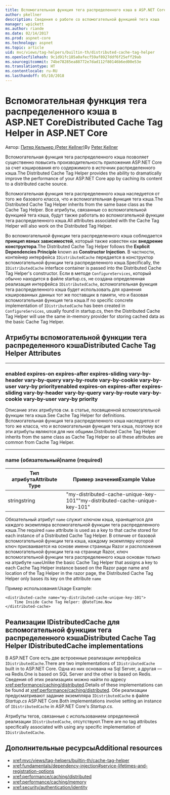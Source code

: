 ```yaml
---
title: Вспомогательная функция тега распределенного кэша в ASP.NET Core
author: pkellner
description: Сведения о работе со вспомогательной функцией тега кэша
manager: wpickett
ms.author: riande
ms.date: 02/14/2017
ms.prod: aspnet-core
ms.technology: aspnet
ms.topic: article
uid: mvc/views/tag-helpers/builtin-th/distributed-cache-tag-helper
ms.openlocfilehash: 9c1d91fc185a0afecf59af8927ddf6f25eff29ab
ms.sourcegitcommit: 74be78285ea88772e7dad112f80146b6ed00e53e
ms.translationtype: HT
ms.contentlocale: ru-RU
ms.lasthandoff: 05/10/2018
---
```

# <a name="distributed-cache-tag-helper-in-aspnet-core"></a><span data-ttu-id="c25e2-103">Вспомогательная функция тега распределенного кэша в ASP.NET Core</span><span class="sxs-lookup"><span data-stu-id="c25e2-103">Distributed Cache Tag Helper in ASP.NET Core</span></span>

<span data-ttu-id="c25e2-104">Автор: [Питер Кельнер (Peter Kellner)](http://peterkellner.net)</span><span class="sxs-lookup"><span data-stu-id="c25e2-104">By [Peter Kellner](http://peterkellner.net)</span></span> 

<span data-ttu-id="c25e2-105">Вспомогательная функция тега распределенного кэша позволяет существенно повысить производительность приложения ASP.NET Core за счет кэширования его содержимого в источник распределенного кэша.</span><span class="sxs-lookup"><span data-stu-id="c25e2-105">The Distributed Cache Tag Helper provides the ability to dramatically improve the performance of your ASP.NET Core app by caching its content to a distributed cache source.</span></span>

<span data-ttu-id="c25e2-106">Вспомогательная функция тега распределенного кэша наследуется от того же базового класса, что и вспомогательная функция тега кэша.</span><span class="sxs-lookup"><span data-stu-id="c25e2-106">The Distributed Cache Tag Helper inherits from the same base class as the Cache Tag Helper.</span></span> <span data-ttu-id="c25e2-107">Все атрибуты, связанные со вспомогательной функцией тега кэша, будут также работать во вспомогательной функции тега распределенного кэша.</span><span class="sxs-lookup"><span data-stu-id="c25e2-107">All attributes associated with the Cache Tag Helper will also work on the Distributed Tag Helper.</span></span>

<span data-ttu-id="c25e2-108">Во вспомогательной функции тега распределенного кэша соблюдается **принцип явных зависимостей**, который также известен как **внедрение конструктора**.</span><span class="sxs-lookup"><span data-stu-id="c25e2-108">The Distributed Cache Tag Helper follows the **Explicit Dependencies Principle** known as **Constructor Injection**.</span></span> <span data-ttu-id="c25e2-109">В частности, контейнер интерфейса `IDistributedCache` передается в конструктор вспомогательной функции тега распределенного кэша.</span><span class="sxs-lookup"><span data-stu-id="c25e2-109">Specifically, the `IDistributedCache` interface container is passed into the Distributed Cache Tag Helper's constructor.</span></span> <span data-ttu-id="c25e2-110">Если в методе `ConfigureServices`, который обычно находится в файле startup.cs, не создана определенная реализация интерфейса `IDistributedCache`, вспомогательная функция тега распределенного кэша будет использовать для хранения кэшированных данных тот же поставщик в памяти, что и базовая вспомогательная функция тега кэша.</span><span class="sxs-lookup"><span data-stu-id="c25e2-110">If no specific concrete implementation of `IDistributedCache` has been created in `ConfigureServices`, usually found in startup.cs, then the Distributed Cache Tag Helper will use the same in-memory provider for storing cached data as the basic Cache Tag Helper.</span></span>

## <a name="distributed-cache-tag-helper-attributes"></a><span data-ttu-id="c25e2-111">Атрибуты вспомогательной функции тега распределенного кэша</span><span class="sxs-lookup"><span data-stu-id="c25e2-111">Distributed Cache Tag Helper Attributes</span></span>

- - -

### <a name="enabled-expires-on-expires-after-expires-sliding-vary-by-header-vary-by-query-vary-by-route-vary-by-cookie-vary-by-user-vary-by-priority"></a><span data-ttu-id="c25e2-112">enabled expires-on expires-after expires-sliding vary-by-header vary-by-query vary-by-route vary-by-cookie vary-by-user vary-by priority</span><span class="sxs-lookup"><span data-stu-id="c25e2-112">enabled expires-on expires-after expires-sliding vary-by-header vary-by-query vary-by-route vary-by-cookie vary-by-user vary-by priority</span></span>

<span data-ttu-id="c25e2-113">Описание этих атрибутов см. в статье, посвященной вспомогательной функции тега кэша.</span><span class="sxs-lookup"><span data-stu-id="c25e2-113">See Cache Tag Helper for definitions.</span></span> <span data-ttu-id="c25e2-114">Вспомогательная функция тега распределенного кэша наследуется от того же класса, что и вспомогательная функция тега кэша, поэтому все эти атрибуты являются для них общими.</span><span class="sxs-lookup"><span data-stu-id="c25e2-114">Distributed Cache Tag Helper inherits from the same class as Cache Tag Helper so all these attributes are common from Cache Tag Helper.</span></span>

- - -

### <a name="name-required"></a><span data-ttu-id="c25e2-115">name (обязательный)</span><span class="sxs-lookup"><span data-stu-id="c25e2-115">name (required)</span></span>

| <span data-ttu-id="c25e2-116">Тип атрибута</span><span class="sxs-lookup"><span data-stu-id="c25e2-116">Attribute Type</span></span>    | <span data-ttu-id="c25e2-117">Пример значения</span><span class="sxs-lookup"><span data-stu-id="c25e2-117">Example Value</span></span>     |
|----------------   |----------------   |
| <span data-ttu-id="c25e2-118">string</span><span class="sxs-lookup"><span data-stu-id="c25e2-118">string</span></span>    | <span data-ttu-id="c25e2-119">"my-distributed-cache-unique-key-101"</span><span class="sxs-lookup"><span data-stu-id="c25e2-119">"my-distributed-cache-unique-key-101"</span></span>     |

<span data-ttu-id="c25e2-120">Обязательный атрибут `name` служит ключом кэша, хранящегося для каждого экземпляра вспомогательной функции тега распределенного кэша.</span><span class="sxs-lookup"><span data-stu-id="c25e2-120">The required `name` attribute is used as a key to that cache stored for each instance of a Distributed Cache Tag Helper.</span></span> <span data-ttu-id="c25e2-121">В отличие от базовой вспомогательной функции тега кэша, каждому экземпляру которой ключ присваивается на основе имени страницы Razor и расположения вспомогательной функции тега на странице Razor, ключ вспомогательной функции тега распределенного кэша основан только на атрибуте `name`</span><span class="sxs-lookup"><span data-stu-id="c25e2-121">Unlike the basic Cache Tag Helper that assigns a key to each Cache Tag Helper instance based on the Razor page name and location of the Tag Helper in the razor page, the Distributed Cache Tag Helper only bases its key on the attribute `name`</span></span>

<span data-ttu-id="c25e2-122">Пример использования:</span><span class="sxs-lookup"><span data-stu-id="c25e2-122">Usage Example:</span></span>

```cshtml
<distributed-cache name="my-distributed-cache-unique-key-101">
    Time Inside Cache Tag Helper: @DateTime.Now
</distributed-cache>
```

## <a name="distributed-cache-tag-helper-idistributedcache-implementations"></a><span data-ttu-id="c25e2-123">Реализации IDistributedCache для вспомогательной функции тега распределенного кэша</span><span class="sxs-lookup"><span data-stu-id="c25e2-123">Distributed Cache Tag Helper IDistributedCache implementations</span></span>

<span data-ttu-id="c25e2-124">В ASP.NET Core есть две встроенные реализации интерфейса `IDistributedCache`.</span><span class="sxs-lookup"><span data-stu-id="c25e2-124">There are two implementations of `IDistributedCache` built in to ASP.NET Core.</span></span> <span data-ttu-id="c25e2-125">Одна из них основана на Sql Server, а другая — на Redis.</span><span class="sxs-lookup"><span data-stu-id="c25e2-125">One is based on SQL Server and the other is based on Redis.</span></span> <span data-ttu-id="c25e2-126">Сведения об этих реализациях можно найти по адресу <xref:performance/caching/distributed>.</span><span class="sxs-lookup"><span data-stu-id="c25e2-126">Details of these implementations can be found at <xref:performance/caching/distributed>.</span></span> <span data-ttu-id="c25e2-127">Обе реализации предусматривают задание экземпляра `IDistributedCache` в файле *Startup.cs* ASP.NET Core.</span><span class="sxs-lookup"><span data-stu-id="c25e2-127">Both implementations involve setting an instance of `IDistributedCache` in ASP.NET Core's *Startup.cs*.</span></span>

<span data-ttu-id="c25e2-128">Атрибуты тегов, связанные с использованием определенной реализации `IDistributedCache`, отсутствуют.</span><span class="sxs-lookup"><span data-stu-id="c25e2-128">There are no tag attributes specifically associated with using any specific implementation of `IDistributedCache`.</span></span>

## <a name="additional-resources"></a><span data-ttu-id="c25e2-129">Дополнительные ресурсы</span><span class="sxs-lookup"><span data-stu-id="c25e2-129">Additional resources</span></span>

* <xref:mvc/views/tag-helpers/builtin-th/cache-tag-helper>
* <xref:fundamentals/dependency-injection#service-lifetimes-and-registration-options>
* <xref:performance/caching/distributed>
* <xref:performance/caching/memory>
* <xref:security/authentication/identity>
